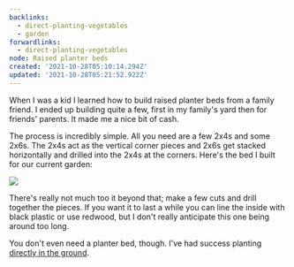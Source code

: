 ```yaml
---
backlinks:
  - direct-planting-vegetables
  - garden
forwardlinks:
  - direct-planting-vegetables
node: Raised planter beds
created: '2021-10-28T05:10:14.294Z'
updated: '2021-10-28T05:21:52.922Z'
---
```

When I was a kid I learned how to build raised planter beds from a family friend. I ended up building quite a few, first in my family's yard then for friends' parents. It made me a nice bit of cash.  

The process is incredibly simple. All you need are a few 2x4s and some 2x6s. The 2x4s act as the vertical corner pieces and 2x6s get stacked horizontally and drilled into the 2x4s at the corners. Here's the bed I built for our current garden: 

![](images/raised-planter-beds/moHNheqwnp.webp "")

There's really not much too it beyond that; make a few cuts and drill together the pieces. If you want it to last a while you can line the inside with black plastic or use redwood, but I don't really anticipate this one being around too long. 

You don't even need a planter bed, though. I've had success planting [directly in the ground](direct-planting-vegetables.md). 

